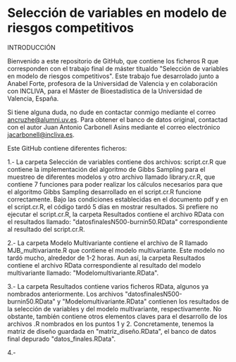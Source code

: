 # Selección de variables en modelo de riesgos competitivos
INTRODUCCIÓN

Bienvenido a este repositorio de GitHub, que contiene los ficheros R que corresponden con el trabajo final de máster titualdo "Selección de variables en modelo de riesgos competitivos". Este trabajo fue desarrolado junto a Anabel Forte, profesora de la Universidad de Valencia y en colaboración con INCLIVA, para el Máster de Bioestadística de la Universidad de Valencia, España. 

Si tiene alguna duda, no dude en contactar conmigo mediante el correo ancruzhe@alumni.uv.es. Para obtener el banco de datos original, contactad con el autor Juan Antonio Carbonell Asins mediante el correo electrónico jacarbonell@incliva.es.

Este GitHub contiene diferentes ficheros:

1.- La carpeta Selección de variables contiene dos archivos: script.cr.R que contiene la implementación del algoritmo de Gibbs Sampling para el muestreo de diferentes modelos y otro archivo llamado library.cr.R, que contiene 7 funciones para poder realizar los cálculos necesarios para que el algoritmo Gibbs Sampling desarrollado en el script.cr.R funcione correctamente. Bajo las condiciones establecidas en el documento pdf y en el script.cr.R, el código tardó 5 días en mostrar resultados. Si prefiere no ejecutar el script.cr.R, la carpeta Resultados contiene el archivo RData con el resultados llamado: "datosfinalesN500-burnin50.RData" correspondiente al resultado del script.cr.R.

2.- La carpeta Modelo Multivariante contiene el archivo de R llamado MJB_multivariante.R que contiene el modelo multivariante. Este modelo no tardó mucho, alrededor de 1-2 horas. Aun así, la carpeta Resultados contiene el archivo RData correspondiente al resultado del modelo multivariante llamado: "Modelomultivariante.RData".

3.- La carpeta Resultados contiene varios ficheros RData, algunos ya nombrados anteriormente. Los archivos "datosfinalesN500-burnin50.RData" y "Modelomultivariante.RData" contienen los resultados de la selección de variables y del modelo multivariante, respectivamente. No obstante, también contiene otros elementos claves para el desarrollo de los archivos .R nombrados en los puntos 1 y 2. Concretamente, tenemos la matriz de diseño guardada en "matriz_diseño.RData", el banco de datos final depurado "datos_finales.RData".

4.-
